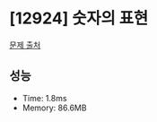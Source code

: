 # [12924] 숫자의 표현

[문제 출처](https://school.programmers.co.kr/learn/courses/30/lessons/12924)

## 성능

- Time: 1.8ms
- Memory: 86.6MB